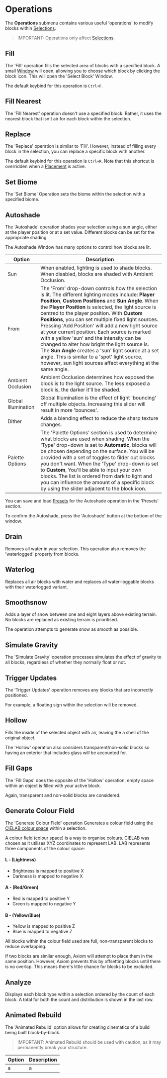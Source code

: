 # Operations

The **Operations** submenu contains various useful 'operations' to modify blocks within [Selections](/editor/selections.md).

> IMPORTANT: Operations only affect [Selections](/editor/selections.md).

## Fill

The 'Fill' operation fills the selected area of blocks with a specified block. A small [Window](/editor/windows/intro.md) will open, allowing you to choose which block by clicking the block icon. This will open the 'Select Block' Window.

The default keybind for this operation is `Ctrl+F`.

## Fill Nearest

The 'Fill Nearest' operation doesn't use a specified block. Rather, it uses the nearest block that isn't air for each block within the selection.

## Replace

The 'Replace' operation is similar to 'Fill'. However, instead of filling every block in the selection, you can replace a specific block with another.

The default keybind for this operation is `Ctrl+R`. Note that this shortcut is overridden when a [Placement](/editor/gizmos.md#placement) is active.

## Set Biome

The 'Set Biome' Operation sets the biome within the selection with a specified biome.

## Autoshade

The 'Autoshade' operation shades your selection using a sun angle, either at the player position or at a set value. Different blocks can be set for the appropriate shading.

The Autoshade Window has many options to control how blocks are lit.

| Option              | Description                                                                                                                                                                                                                                                                                                                                                                                                                                                                                                                                                                                                                                                                                              |
| ------------------- | -------------------------------------------------------------------------------------------------------------------------------------------------------------------------------------------------------------------------------------------------------------------------------------------------------------------------------------------------------------------------------------------------------------------------------------------------------------------------------------------------------------------------------------------------------------------------------------------------------------------------------------------------------------------------------------------------------- |
| Sun                 | When enabled, lighting is used to shade blocks. When disabled, blocks are shaded with Ambient Occlusion.                                                                                                                                                                                                                                                                                                                                                                                                                                                                                                                                                                                                 |
| From                | The 'From' drop-down controls how the selection is lit. The different lighting modes include: **Player Position**, **Custom Positions** and **Sun Angle**. When the **Player Position** is selected, the light source is centred to the player position. With **Custom Positions**, you can set multiple fixed light sources. Pressing 'Add Position' will add a new light source at your current position. Each source is marked with a yellow 'sun' and the intensity can be changed to alter how bright the light source is. The **Sun Angle** creates a 'sun' light source at a set angle. This is similar to a 'spot' light source, however, sun light sources affect everything at the same angle. |
| Ambient Occlusion   | Ambient Occlusion determines how exposed the block is to the light source. The less exposed a block is, the darker it'll be shaded.                                                                                                                                                                                                                                                                                                                                                                                                                                                                                                                                                                      |
| Global Illumination | Global Illumination is the effect of light 'bouncing' off multiple objects. Increasing this slider will result in more 'bounces'.                                                                                                                                                                                                                                                                                                                                                                                                                                                                                                                                                                        |
| Dither              | Adds a blending effect to reduce the sharp texture changes.                                                                                                                                                                                                                                                                                                                                                                                                                                                                                                                                                                                                                                              |
| Palette Options     | The 'Palette Options' section is used to determine what blocks are used when shading. When the 'Type' drop-down is set to **Automatic**, blocks will be chosen depending on the surface. You will be provided with a set of toggles to filder out blocks you don't want. When the 'Type' drop-down is set to **Custom**, You'll be able to input your own blocks. The list is ordered from dark to light and you can influence the amount of a specific block by using the slider adjacent to the block icon.                                                                                                                                                                                            |

You can save and load [Presets](/editor/toolpresets.md) for the Autoshade operation in the 'Presets' section.

To confirm the Autoshade, press the 'Autoshade' button at the bottom of the window.

## Drain

Removes all water in your selection. This operation also removes the 'waterlogged' property from blocks.

## Waterlog

Replaces all air blocks with water and replaces all water-loggable blocks with their waterlogged variant.

## Smoothsnow

Adds a layer of snow between one and eight layers above existing terrain. No blocks are replaced as existing terrain is prioritised.

The operation attempts to generate snow as smooth as possible.

## Simulate Gravity

The 'Simulate Gravity' operation processes simulates the effect of gravity to all blocks, regardless of whether they normally float or not.

## Trigger Updates

The 'Trigger Updates' operation removes any blocks that are incorrectly positioned.

For example, a floating sign within the selection will be removed.

## Hollow

Fills the inside of the selected object with air, leaving the a shell of the original object.

The 'Hollow' operation also considers transparent/non-solid blocks so having an exterior that includes glass will be accounted for.

## Fill Gaps

The 'Fill Gaps' does the opposite of the 'Hollow' operation, empty space within an object is filled with your active block.

Again, transparent and non-solid blocks are considered.

## Generate Colour Field

The 'Generate Colour Field' operation Generates a colour field using the [CIELAB colour space](https://en.wikipedia.org/wiki/CIELAB_color_space) within a selection.

A colour field (colour space) is a way to organise colours. CIELAB was chosen as it utilises XYZ coordinates to represent LAB. LAB represents three components of the colour space:
#### **L - (Lightness)**
- Brightness is mapped to positive X
- Darkness is mapped to negative X
#### **A - (Red/Green)**
- Red is mapped to positive Y
- Green is mapped to negative Y
#### **B - (Yellow/Blue)**
- Yellow is mapped to positive Z
- Blue is mapped to negative Z

All blocks within the colour field used are full, non-transparent blocks to reduce overlapping.

If two blocks are similar enough, Axiom will attempt to place them in the same position. However, Axiom prevents this by offsetting blocks until there is no overlap. This means there's little chance for blocks to be excluded.

## Analyze

Displays each block type within a selection ordered by the count of each block. A total for both the count and distribution is shown in the last row.  

## Animated Rebuild

The 'Animated Rebuild' option allows for creating cinematics of a build being built block-by-block.

> IMPORTANT: Animated Rebuild should be used with caution, as it may permanently break your structure.

| Option | Description |
| ------ | ----------- |
| a      | a           |
